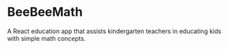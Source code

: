 # BeeBeeMath
A React education app that assists kindergarten teachers in educating kids with simple math concepts.
